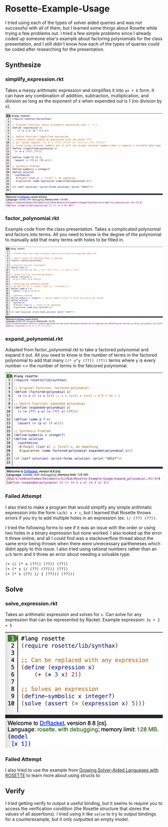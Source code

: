# Rosette-Example-Usage

I tried using each of the types of solver aided queries and was not successful with all of them, but I learned some things about Rosette while trying a few problems out. I tried a few simple problems since I already coded up someone else's example about factoring polynomials for the class presentation, and I still didn't know how each of the types of queries could be coded after researching for the presentation.

## Synthesize

### simplify_expression.rkt

Takes a messy arithmatic expression and simplifies it into `ax + b` form. It can have any combination of addition, subtraction, multiplication, and division as long as the exponent of x when expended out is 1 (no division by x).

![](https://github.com/sedona-thomas/Rosette-Example-Usage/blob/main/Outputs/simplify_expression.png?raw=true)

### factor_polynomial.rkt

Example code from the class presentation. Takes a complicated polynomial and factors into terms. All you need to know is the degree of the polynomial to manually add that many terms with holes to be filled in.

![](https://github.com/sedona-thomas/Rosette-Example-Usage/blob/main/Outputs/factor_polynomial.png?raw=true)

### expand_polynomial.rkt

Adapted from factor_polynomial.rkt to take a factored polynomial and expand it out. All you need to know is the number of terms in the factored polynomial to add that many `((* x^y (??)) (??))` terms where y is every number <= the number of terms in the fatcored polynomial. 

![](https://github.com/sedona-thomas/Rosette-Example-Usage/blob/main/Outputs/expand_polynomial.png?raw=true)


### Failed Attempt

I also tried to make a program that would simplify any simple arithmatic expression into the form `(a/b) x + c`, but I learned that Rosette throws errors if you try to add multiple holes in an expression (ex. `(/ (??) (??))`. 

I tried the following forms to see if it was an issue with the order or using two holes in a binary expression but none worked. I also looked up the error it threw online, and all I could find was a stackoverflow thread about the same error being thrown when there were unnecessary partheneses which didnt apply to this issue. I also tried using rational numbers rather than an `a/b` term and it threw an error about needing a solvable type.
  ```
  (+ (/ (* x (??)) (??)) (??))
  (+ (* x (/ (??) (??))) (??))
  (+ (* x (??) (/ 1 (??))) (??)))
  ```

## Solve

### solve_expression.rkt

Takes an arithmatic expression and solves for `x`. Can solve for any expression that can be represented by Racket. Example expression: `3x + 2 = 5`

![](https://github.com/sedona-thomas/Rosette-Example-Usage/blob/main/Outputs/solve_expression.png?raw=true)

### Failed Attempt

I also tried to use the example from [Growing Solver-Aided Languages with ROSETTE](https://homes.cs.washington.edu/~emina/doc/rosette.onward13.pdf) to learn more about using structs to 

## Verify

I tried getting verify to output a useful binding, but it seems to require you to access the verification condition (the Rosette structure that stores the values of all assertions). I tried using it like `solve` to try to output bindings for a counterexample, but it only outputted an empty model.
